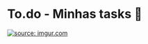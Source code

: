 # To.do - Minhas tasks 📝
<a href="https://imgur.com/vRqmHvY"><img src="https://i.imgur.com/vRqmHvYm.png?1" title="source: imgur.com" /></a>
